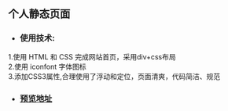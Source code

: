 ## 个人静态页面
- ### 使用技术:  
1.使用 HTML 和 CSS 完成网站首页，采用div+css布局  
2.使用 iconfont 字体图标  
3.添加CSS3属性,合理使用了浮动和定位，页面清爽，代码简洁、规范

- ### [预览地址](https://zy343134464.github.io/resume/)